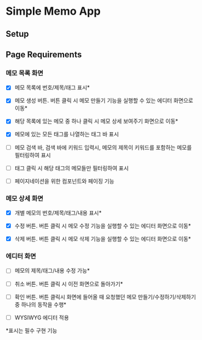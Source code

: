 # Simple Memo App

## Setup

## Page Requirements

### 메모 목록 화면

- [x] 메모 목록에 번호/제목/태그 표시\*

- [x] 메모 생성 버튼. 버튼 클릭 시 메모 만들기 기능을 실행할 수 있는 에디터 화면으로 이동\*

- [x] 해당 목록에 있는 메모 중 하나 클릭 시 메모 상세 보여주기 화면으로 이동\*

- [x] 메모에 있는 모든 태그를 나열하는 태그 바 표시

- [ ] 메모 검색 바, 검색 바에 키워드 입력시, 메모의 제목이 키워드를 포함하는 메모를 필터링하여 표시

- [ ] 태그 클릭 시 해당 태그의 메모들만 필터링하여 표시

- [ ] 페이지네이션을 위한 컴포넌트와 페이징 기능

### 메모 상세 화면

- [x] 개별 메모의 번호/제목/태그/내용 표시\*

- [x] 수정 버튼. 버튼 클릭 시 메모 수정 기능을 실행할 수 있는 에디터 화면으로 이동\*

- [x] 삭제 버튼. 버튼 클릭 시 메모 삭제 기능을 실행할 수 있는 에디터 화면으로 이동\*

### 에디터 화면

- [ ] 메모의 제목/태그/내용 수정 가능\*

- [ ] 취소 버튼. 버튼 클릭 시 이전 화면으로 돌아가기\*

- [ ] 확인 버튼. 버튼 클릭시 화면에 들어올 때 요청했던 메모 만들기/수정하기/삭제하기 중 하나의 동작을 수행\*

- [ ] WYSIWYG 에디터 적용

\*표시는 필수 구현 기능
